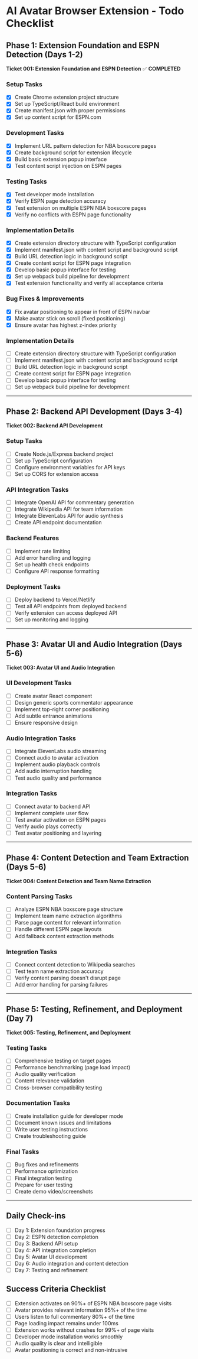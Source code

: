 # AI Avatar Browser Extension - Todo Checklist

## Phase 1: Extension Foundation and ESPN Detection (Days 1-2)
**Ticket 001: Extension Foundation and ESPN Detection** ✅ **COMPLETED**

### Setup Tasks
- [x] Create Chrome extension project structure
- [x] Set up TypeScript/React build environment
- [x] Create manifest.json with proper permissions
- [x] Set up content script for ESPN.com

### Development Tasks
- [x] Implement URL pattern detection for NBA boxscore pages
- [x] Create background script for extension lifecycle
- [x] Build basic extension popup interface
- [x] Test content script injection on ESPN pages

### Testing Tasks
- [x] Test developer mode installation
- [x] Verify ESPN page detection accuracy
- [x] Test extension on multiple ESPN NBA boxscore pages
- [x] Verify no conflicts with ESPN page functionality

### Implementation Details
- [x] Create extension directory structure with TypeScript configuration
- [x] Implement manifest.json with content script and background script
- [x] Build URL detection logic in background script
- [x] Create content script for ESPN page integration
- [x] Develop basic popup interface for testing
- [x] Set up webpack build pipeline for development
- [x] Test extension functionality and verify all acceptance criteria

### Bug Fixes & Improvements
- [x] Fix avatar positioning to appear in front of ESPN navbar
- [x] Make avatar stick on scroll (fixed positioning)
- [x] Ensure avatar has highest z-index priority

### Implementation Details
- [ ] Create extension directory structure with TypeScript configuration
- [ ] Implement manifest.json with content script and background script
- [ ] Build URL detection logic in background script
- [ ] Create content script for ESPN page integration
- [ ] Develop basic popup interface for testing
- [ ] Set up webpack build pipeline for development

---

## Phase 2: Backend API Development (Days 3-4)
**Ticket 002: Backend API Development**

### Setup Tasks
- [ ] Create Node.js/Express backend project
- [ ] Set up TypeScript configuration
- [ ] Configure environment variables for API keys
- [ ] Set up CORS for extension access

### API Integration Tasks
- [ ] Integrate OpenAI API for commentary generation
- [ ] Integrate Wikipedia API for team information
- [ ] Integrate ElevenLabs API for audio synthesis
- [ ] Create API endpoint documentation

### Backend Features
- [ ] Implement rate limiting
- [ ] Add error handling and logging
- [ ] Set up health check endpoints
- [ ] Configure API response formatting

### Deployment Tasks
- [ ] Deploy backend to Vercel/Netlify
- [ ] Test all API endpoints from deployed backend
- [ ] Verify extension can access deployed API
- [ ] Set up monitoring and logging

---

## Phase 3: Avatar UI and Audio Integration (Days 5-6)
**Ticket 003: Avatar UI and Audio Integration**

### UI Development Tasks
- [ ] Create avatar React component
- [ ] Design generic sports commentator appearance
- [ ] Implement top-right corner positioning
- [ ] Add subtle entrance animations
- [ ] Ensure responsive design

### Audio Integration Tasks
- [ ] Integrate ElevenLabs audio streaming
- [ ] Connect audio to avatar activation
- [ ] Implement audio playback controls
- [ ] Add audio interruption handling
- [ ] Test audio quality and performance

### Integration Tasks
- [ ] Connect avatar to backend API
- [ ] Implement complete user flow
- [ ] Test avatar activation on ESPN pages
- [ ] Verify audio plays correctly
- [ ] Test avatar positioning and layering

---

## Phase 4: Content Detection and Team Extraction (Days 5-6)
**Ticket 004: Content Detection and Team Name Extraction**

### Content Parsing Tasks
- [ ] Analyze ESPN NBA boxscore page structure
- [ ] Implement team name extraction algorithms
- [ ] Parse page content for relevant information
- [ ] Handle different ESPN page layouts
- [ ] Add fallback content extraction methods

### Integration Tasks
- [ ] Connect content detection to Wikipedia searches
- [ ] Test team name extraction accuracy
- [ ] Verify content parsing doesn't disrupt page
- [ ] Add error handling for parsing failures

---

## Phase 5: Testing, Refinement, and Deployment (Day 7)
**Ticket 005: Testing, Refinement, and Deployment**

### Testing Tasks
- [ ] Comprehensive testing on target pages
- [ ] Performance benchmarking (page load impact)
- [ ] Audio quality verification
- [ ] Content relevance validation
- [ ] Cross-browser compatibility testing

### Documentation Tasks
- [ ] Create installation guide for developer mode
- [ ] Document known issues and limitations
- [ ] Write user testing instructions
- [ ] Create troubleshooting guide

### Final Tasks
- [ ] Bug fixes and refinements
- [ ] Performance optimization
- [ ] Final integration testing
- [ ] Prepare for user testing
- [ ] Create demo video/screenshots

---

## Daily Check-ins
- [ ] Day 1: Extension foundation progress
- [ ] Day 2: ESPN detection completion
- [ ] Day 3: Backend API setup
- [ ] Day 4: API integration completion
- [ ] Day 5: Avatar UI development
- [ ] Day 6: Audio integration and content detection
- [ ] Day 7: Testing and refinement

## Success Criteria Checklist
- [ ] Extension activates on 90%+ of ESPN NBA boxscore page visits
- [ ] Avatar provides relevant information 95%+ of the time
- [ ] Users listen to full commentary 80%+ of the time
- [ ] Page loading impact remains under 100ms
- [ ] Extension works without crashes for 99%+ of page visits
- [ ] Developer mode installation works smoothly
- [ ] Audio quality is clear and intelligible
- [ ] Avatar positioning is correct and non-intrusive
